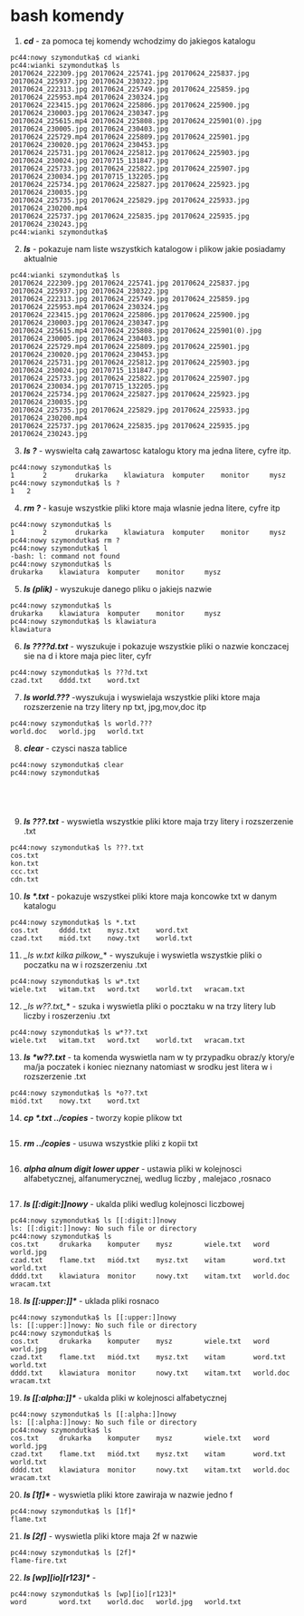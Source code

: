 # bash komendy

1. **_cd_** - za pomoca tej komendy wchodzimy do jakiegos katalogu
```
pc44:nowy szymondutka$ cd wianki
pc44:wianki szymondutka$ ls
20170624_222309.jpg	20170624_225741.jpg	20170624_225837.jpg	20170624_225937.jpg	20170624_230322.jpg
20170624_222313.jpg	20170624_225749.jpg	20170624_225859.jpg	20170624_225953.mp4	20170624_230324.jpg
20170624_223415.jpg	20170624_225806.jpg	20170624_225900.jpg	20170624_230003.jpg	20170624_230347.jpg
20170624_225615.mp4	20170624_225808.jpg	20170624_225901(0).jpg	20170624_230005.jpg	20170624_230403.jpg
20170624_225729.mp4	20170624_225809.jpg	20170624_225901.jpg	20170624_230020.jpg	20170624_230453.jpg
20170624_225731.jpg	20170624_225812.jpg	20170624_225903.jpg	20170624_230024.jpg	20170715_131847.jpg
20170624_225733.jpg	20170624_225822.jpg	20170624_225907.jpg	20170624_230034.jpg	20170715_132205.jpg
20170624_225734.jpg	20170624_225827.jpg	20170624_225923.jpg	20170624_230035.jpg
20170624_225735.jpg	20170624_225829.jpg	20170624_225933.jpg	20170624_230200.mp4
20170624_225737.jpg	20170624_225835.jpg	20170624_225935.jpg	20170624_230243.jpg
pc44:wianki szymondutka$
```
2. **_ls_** - pokazuje nam liste wszystkich katalogow i plikow jakie posiadamy aktualnie
```
pc44:wianki szymondutka$ ls
20170624_222309.jpg	20170624_225741.jpg	20170624_225837.jpg	20170624_225937.jpg	20170624_230322.jpg
20170624_222313.jpg	20170624_225749.jpg	20170624_225859.jpg	20170624_225953.mp4	20170624_230324.jpg
20170624_223415.jpg	20170624_225806.jpg	20170624_225900.jpg	20170624_230003.jpg	20170624_230347.jpg
20170624_225615.mp4	20170624_225808.jpg	20170624_225901(0).jpg	20170624_230005.jpg	20170624_230403.jpg
20170624_225729.mp4	20170624_225809.jpg	20170624_225901.jpg	20170624_230020.jpg	20170624_230453.jpg
20170624_225731.jpg	20170624_225812.jpg	20170624_225903.jpg	20170624_230024.jpg	20170715_131847.jpg
20170624_225733.jpg	20170624_225822.jpg	20170624_225907.jpg	20170624_230034.jpg	20170715_132205.jpg
20170624_225734.jpg	20170624_225827.jpg	20170624_225923.jpg	20170624_230035.jpg
20170624_225735.jpg	20170624_225829.jpg	20170624_225933.jpg	20170624_230200.mp4
20170624_225737.jpg	20170624_225835.jpg	20170624_225935.jpg	20170624_230243.jpg
```
3. **_ls ?_** - wyswielta całą zawartosc katalogu ktory ma jedna litere, cyfre itp.
```
pc44:nowy szymondutka$ ls
1		2		drukarka	klawiatura	komputer	monitor		mysz
pc44:nowy szymondutka$ ls ?
1	2
```
4. **_rm ?_** - kasuje wszystkie pliki ktore maja wlasnie jedna litere, cyfre itp
```
pc44:nowy szymondutka$ ls
1		2		drukarka	klawiatura	komputer	monitor		mysz
pc44:nowy szymondutka$ rm ?
pc44:nowy szymondutka$ l
-bash: l: command not found
pc44:nowy szymondutka$ ls
drukarka	klawiatura	komputer	monitor		mysz
```
5. **_ls (plik)_** - wyszukuje danego pliku o jakiejs nazwie
```
pc44:nowy szymondutka$ ls
drukarka	klawiatura	komputer	monitor		mysz
pc44:nowy szymondutka$ ls klawiatura
klawiatura
```
6. **_ls ????d.txt_** - wyszukuje i pokazuje wszystkie pliki o nazwie konczacej sie na d i ktore maja piec liter, cyfr
```
pc44:nowy szymondutka$ ls ???d.txt
czad.txt	dddd.txt	word.txt
``` 
7. **_ls world.???_** -wyszukuja i wyswielaja wszystkie pliki ktore maja rozszerzenie na trzy litery np txt, jpg,mov,doc itp
```
pc44:nowy szymondutka$ ls world.???
world.doc	world.jpg	world.txt
``` 
8. **_clear_** - czysci nasza tablice
```
pc44:nowy szymondutka$ clear
pc44:nowy szymondutka$





```
9. **_ls ???.txt_** - wyswietla wszystkie pliki ktore maja trzy litery i rozszerzenie .txt
```
pc44:nowy szymondutka$ ls ???.txt
cos.txt
kon.txt
ccc.txt
cdn.txt
```
10. **_ls *.txt_** - pokazuje wszystkei pliki ktore maja koncowke txt w danym katalogu
```
pc44:nowy szymondutka$ ls *.txt
cos.txt		dddd.txt	mysz.txt	word.txt
czad.txt	miód.txt	nowy.txt	world.txt
```
11. **_ls w*.txt kilka pilkow_** - wyszukuje i wyswietla wszystkie pliki o poczatku na w i rozszerzeniu .txt
```
pc44:nowy szymondutka$ ls w*.txt
wiele.txt	witam.txt	word.txt	world.txt	wracam.txt
```
12. **_ls w*??.txt_** - szuka i wyswietla pliki o pocztaku w na trzy litery lub liczby i roszerzeniu .txt
```
pc44:nowy szymondutka$ ls w*??.txt
wiele.txt	witam.txt	word.txt	world.txt	wracam.txt
```
13. **_ls *w??.txt_** - ta komenda wyswietla nam w ty przypadku obraz/y ktory/e ma/ja poczatek i koniec nieznany natomiast w srodku jest litera w i rozszerzenie .txt 
```
pc44:nowy szymondutka$ ls *o??.txt
miód.txt	nowy.txt	word.txt
```
14. **_cp *.txt ../copies_** - tworzy kopie plikow txt 
```
```
15. **_rm ../copies_** -  usuwa wszystkie pliki z kopii txt
```
```
16. **_alpha alnum digit lower upper_** - ustawia pliki w kolejnosci alfabetycznej, alfanumerycznej, wedlug liczby , malejaco ,rosnaco
```
```
17. **_ls [[:digit:]]nowy_** - ukalda pliki wedlug kolejnosci liczbowej
```
pc44:nowy szymondutka$ ls [[:digit:]]nowy
ls: [[:digit:]]nowy: No such file or directory
pc44:nowy szymondutka$ ls
cos.txt		drukarka	komputer	mysz		wiele.txt	word		world.jpg
czad.txt	flame.txt	miód.txt	mysz.txt	witam		word.txt	world.txt
dddd.txt	klawiatura	monitor		nowy.txt	witam.txt	world.doc	wracam.txt
```
18. **_ls [[:upper:]]*_** - uklada pliki rosnaco
```
pc44:nowy szymondutka$ ls [[:upper:]]nowy
ls: [[:upper:]]nowy: No such file or directory
pc44:nowy szymondutka$ ls
cos.txt		drukarka	komputer	mysz		wiele.txt	word		world.jpg
czad.txt	flame.txt	miód.txt	mysz.txt	witam		word.txt	world.txt
dddd.txt	klawiatura	monitor		nowy.txt	witam.txt	world.doc	wracam.txt
```
19. **_ls [[:alpha:]]*_** - ukalda pliki w kolejnosci alfabetycznej
```
pc44:nowy szymondutka$ ls [[:alpha:]]nowy
ls: [[:alpha:]]nowy: No such file or directory
pc44:nowy szymondutka$ ls
cos.txt		drukarka	komputer	mysz		wiele.txt	word		world.jpg
czad.txt	flame.txt	miód.txt	mysz.txt	witam		word.txt	world.txt
dddd.txt	klawiatura	monitor		nowy.txt	witam.txt	world.doc	wracam.txt
```

20. **_ls [1f]*_** - wyswietla pliki ktore zawiraja w nazwie jedno f 
```
pc44:nowy szymondutka$ ls [1f]*
flame.txt
```
21. **_ls [2f]_** - wyswietla pliki ktore maja 2f w nazwie
```
pc44:nowy szymondutka$ ls [2f]*
flame-fire.txt
```
22. **_ls [wp][io][r123]*_** - 
``` 
pc44:nowy szymondutka$ ls [wp][io][r123]*
word		word.txt	world.doc	world.jpg	world.txt
```


